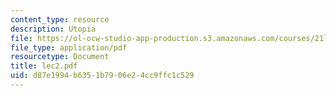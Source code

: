 ```yaml
---
content_type: resource
description: Utopia
file: https://ol-ocw-studio-app-production.s3.amazonaws.com/courses/21l-002-2-foundations-of-western-culture-ii-renaissance-to-modernity-spring-2003/d87e1994b6351b7906e24cc9ffc1c529_lec2.pdf
file_type: application/pdf
resourcetype: Document
title: lec2.pdf
uid: d87e1994-b635-1b79-06e2-4cc9ffc1c529
---
```

